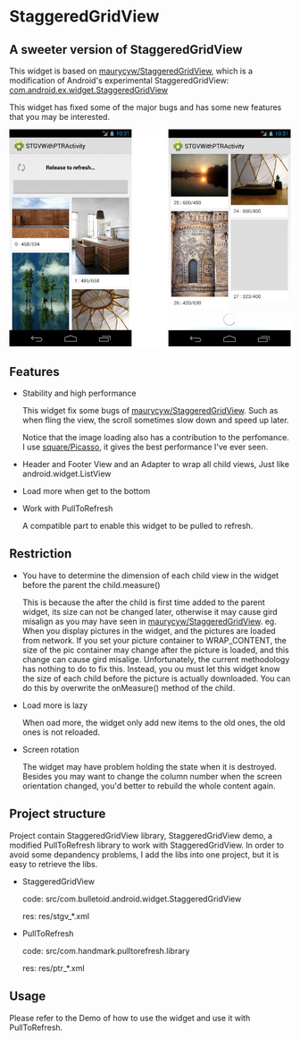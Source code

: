 StaggeredGridView
=================

## A sweeter version of StaggeredGridView

This widget is based on [maurycyw/StaggeredGridView][1], which is a modification of Android's experimental StaggeredGridView: [com.android.ex.widget.StaggeredGridView][2]

This widget has fixed some of the major bugs and has some new features that you may be interested.

![](snapshot/snap.png)

## Features

* Stability and high performance

  This widget fix some bugs of [maurycyw/StaggeredGridView][1]. Such as when fling the view, the scroll sometimes slow down and speed up later.

  Notice that the image loading also has a contribution to the perfomance. I use [square/Picasso][3], it gives the best performance I've ever seen.
* Header and Footer View and an Adapter to wrap all child views, Just like android.widget.ListView
* Load more when get to the bottom
* Work with PullToRefresh

  A compatible part to enable this widget to be pulled to refresh.

## Restriction

* You have to determine the dimension of each child view in the widget before the parent the child.measure()

  This is because the after the child is first time added to the parent widget, its size can not be changed later, otherwise it may cause gird misalign as you may have seen in [maurycyw/StaggeredGridView][1].
  eg. When you display pictures in the widget, and the pictures are loaded from network. 
  If you set your picture container to WRAP_CONTENT, the size of the pic container may change after the picture is loaded, and this change can cause gird misalige. 
  Unfortunately, the current methodology has nothing to do to fix this. 
  Instead, you ou must let this widget know the size of each child before the picture is actually downloaded. 
  You can do this by overwrite the onMeasure() method of the child.

* Load more is lazy

  When oad more, the widget only add new items to the old ones, the old ones is not reloaded.

* Screen rotation

  The widget may have problem holding the state when it is destroyed.
  Besides you may want to change the column number when the screen orientation changed, you'd better to rebuild the whole content again.

## Project structure

Project contain StaggeredGridView library, StaggeredGridView demo, a modified PullToRefresh library to work with StaggeredGridView.
In order to avoid some depandency problems, I add the libs into one project, but it is easy to retrieve the libs.
* StaggeredGridView

  code: src/com.bulletoid.android.widget.StaggeredGridView
  
  res: res/stgv_*.xml
* PullToRefresh

  code: src/com.handmark.pulltorefresh.library
  
  res: res/ptr_*.xml

## Usage

Please refer to the Demo of how to use the widget and use it with PullToRefresh.

[1]: https://github.com/maurycyw/StaggeredGridView
[2]: http://grepcode.com/file/repository.grepcode.com/java/ext/com.google.android/android/4.3_r2.1/com/android/ex/widget/StaggeredGridView.java?av=f
[3]: https://github.com/square/picasso
